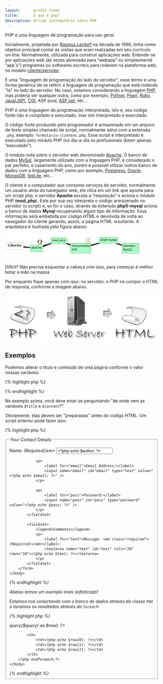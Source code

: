 ```yaml
---
layout:      grid12-index
title:       O que é php?
description: Artigo introdutório sobre PHP
---
```


PHP é uma linguagem de programação para uso geral.

Inicialmente, projetada por [Rasmus Lerdorf](http://pt.wikipedia.org/wiki/Rasmus_Lerdorf "link-externo") na década de 
1990, tinha como objetivo principal contar as visitas que eram realizadas em seu currículo on-line. Normalmente, utilizada
para construir aplicações web. Entende-se por aplicações web (às vezes abreviado para “webapp” ou simplesmente “app´s”)
programas ou softwares escritos para rodarem na plataforma web, no modelo 
[cliente/servidor](https://www.google.com.br/search?q=cliente/servidor&num=100&client=ubuntu&hs=i0C&channel=fs&tbm=isch&tbo=u&source=univ&sa=X&ei=UY0xVM6QOMr9yQSN1IC4Cw&ved=0CCkQsAQ&biw=1366&bih=570 "link-externo").

É uma "linguagem de programação do lado do servidor", esse termo é uma forma genérica de se referir a linguagem de 
programação que está rodando "lá" no lado do servidor. No caso, estamos considerando a linguagem 
[PHP](http://php.net/manual/pt_BR/index.php "link-externo"), mas poderia ser qualquer outra, como por exemplo, 
[Python](https://www.python.org/ "link-externo"), 
[Pearl](http://perl.org.br/ "link-externo"), 
[Ruby](http://rubyonrails.org/ "link-externo"), 
[Java(JSP)](http://www.oracle.com/br/technologies/java/overview/index.html "link-externo"), 
[CGI](http://en.wikipedia.org/wiki/Common_Gateway_Interface "link-externo"), 
ASP pura, 
[ASP.net](http://msdn.microsoft.com/en-us/library/ms524929%28v=vs.90%29.aspx "link-externo"), etc...

PHP é uma linguagem de programação interpretada, isto é, seu código fonte não é compilado e executado, mas sim 
interpretado e executado. 

O código fonte produzido pelo programador é armazenado em um arquivo de texto simples chamado 
de script, normalmente salvo com a extensão `.php`, exemplo: `formulario-clientes.php`. Esse script é interpretado e 
executado pelo módulo PHP (no dia-a-dia os profissionais dizem apenas “executado”). 

O módulo roda sobre o servidor web denominado [Apache](http://www.apache.org/ "link-externo"). O banco de dados 
[MySql](http://www.mysql.com/ "link-externo"),  largamente utilizado com a linguagem PHP, é considerado o par perfeito, 
o casamento do ano, porém é possível utilizar outros banco de dados com a linguagem PHP, como por exemplo, 
[Postgress](http://www.postgresql.org/ "link-externo"), 
[Oracle](http://www.oracle.com/br/products/database/overview/index. "link-externo"),
[MongoDB](http://www.mongodb.org/ "link-externo"),
[SqlLite](http://www.sqlite.org/ "link-externo"), etc...

O cliente é o computador que consome serviços do servidor, normalmente um
usuário atrás do navegador web, ele clica em um link que aponta para um srcipt php, o servidor __Apache__ escuta a 
“requisição” e aciona o módulo PHP (__mod_php__). Este por sua vez interpreta o código armazenado no servidor (o script)
e, se for o caso, através da extensão __php5-mysql__ aciona o banco de dados __Mysql__ recuperando algum tipo de informação.
Essa informação será embebida por código HTML e devolvida de volta ao navegador do cliente gerando, assim, a página HTML
resultante. A arquitetura é ilustrada pela figura abaixo:

![Imagem ilustrando o funcionamento do PHP](morimoto-apache1.png "Esquema da arquitetura na qual, comumente, é executado os script em PHP.")

Difícil? Não precisa esquentar a cabeça com isso, para começar é melhor botar a mão na massa

Por enquanto fique apenas com isso: no servidor, o PHP irá compor o HTML de resposta, conforme a imagem abaixo.

![Imagem ilustrando de uma forma mais simples o funcionamento do php](php-architect.gif)




Exemplos
---

Podemos alterar o título e conteúdo de uma página conforme o valor nossas variáveis.

{% highlight php %}
<?php
/**
 * Este arquivo parece ser um HTML mas na verdade é um script php
 * seu nome é "nossa-view.php"
 */
?>
<html>
    <head>
        <title><?php echo $title?></title>
    </head>
    <body>
        <?php echo $content?>
    </body>
</html>
{% endhighlight %}

No exemplo acima, você deve estar se perguntando "de onde vem as variáveis `$title` e `$content`?".

Obviamente, elas devem ser "preparadas" antes do código HTML. Um script anterior pode fazer isso: 

{% highlight php %}
<?php
$title   = "Um título qualquer";
$content = "o conteúdo de nossa página HTML";

require "nossa-view.php";
{% endhighlight %}

Outro exemplo seria o carregamento de um [formulário web](/html-css/formularios-web) com valores vindos do banco de dados,
veja o código:


{% highlight php %}
<?php
/**
 * Aqui teríamos algum código para
 * recuperar de uma fonte de dados
 * as informações do formulário.
 *
 * Utilizaremos o código abaixo, apenas como fins ilustrativo,
 * imaginando que ele vem de alguma fonte.
 */
$author = "Tom Jobim";
$email  = "tom@jobim.com";
$pass   = "1234";
$text   = "algum texto";

?>
<!DOCTYPE html PUBLIC "-//W3C//DTD XHTML 1.0 Strict//EN" "http://www.w3.org/TR/xhtml1/DTD/xhtml1-strict.dtd">
<html xmlns="http://www.w3.org/1999/xhtml">
    <head>
        <meta http-equiv="Content-Type" content="text/html; charset=utf-8" />
        <title>Simple Form</title>
    </head>
    <body>
        <form id="comments_form" action="#" method="post">
            <fieldset>
                <legend>Your Contact Details</legend>
                <p>
                    <label for="author">Name: <em class="required">(Required)/em></label>
                    <input name="author" id="author" type="text" value="<?php echo $author; ?>" />
                </p>

                <p>
                    <label for="email">Email Address:</label>
                    <input name="email" id="email" type="text" value="<?php echo $email; ?>" />
                </p>

                <p>
                    <label for="pass">Password:</label>
                    <input name="pass" id="pass" type="password" value="<?php echo $pass; ?>" />
                </p>
            </fieldset>

            <fieldset>
                <legend>Comments</legend>
                <p>
                    <label for="text">Message: <em class="required">(Required)</em></label>
                    <textarea name="text" id="text" cols="20" rows="10"><?php echo $text; ?></textarea>
                </p>
            </fieldset>
        </form>
    </body>
</html>
{% endhighlight %}

Abaixo temos um exemplo mais sofisticado! 

Estamos nos conectando com o banco de dados através da classe `PDO` e iteramos os resultados através do `foreach`:

{% highlight php %}
<?php

// Dados de conexão
$host = "yourHost";
$user = "yourUser";
$pass = "yourPass";
$db   = "yourDB";

// Efetuando a conexão
$dbh   = new PDO("pgsql:host=$host;port=5432;dbname=$db;user=$user;password=$pass");

// Sua consulta SQL
$query = "SELECT * FROM sua-tabela";

/**
 * Aqui começa nossa visão (view)
 */
<!DOCTYPE html PUBLIC "-//W3C//DTD XHTML 1.0 Strict//EN" "http://www.w3.org/TR/xhtml1/DTD/xhtml1-strict.dtd">
<html xmlns="http://www.w3.org/1999/xhtml">
    <head>
        <meta http-equiv="Content-Type" content="text/html; charset=utf-8" />
        <title></title>
    </head>
    <body>
        <?php foreach ($dbh->query($query) as $row): ?>
            <th>
                <td><?php echo $row[0]; ?></td>
                <td><?php echo $row[1]; ?></td>
                <td><?php echo $row[2]; ?></td>
            </th>
        <?php endforeach;?>
    </body>
</html>
{% endhighlight %}
